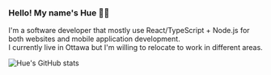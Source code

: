 ### Hello! My name's Hue 👋👋

I'm a software developer that mostly use React/TypeScript + Node.js for both websites and mobile application development. <br />
I currently live in Ottawa but I'm willing to relocate to work in different areas.


![Hue's GitHub stats](https://github-readme-stats.vercel.app/api?username=hue113&show_icons=true&hide=issues&include_all_commits=true&count_private=true)

